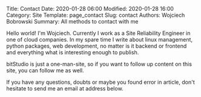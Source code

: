Title: Contact
Date: 2020-01-28 06:00
Modified: 2020-01-28 16:00
Category: Site
Template: page_contact
Slug: contact
Authors: Wojciech Bobrowski
Summary: All methods to contact with me

Hello world! I'm Wojciech. Currently I work as a Site Reliability Engineer in one of cloud companies.
In my spare time I write about linux management, python packages, web development, no matter is it backend or frontend
and everything what is interesting enough to publish.

bitStudio is just a one-man-site, so if you want to follow up content on this site, you can follow me as well.

If you have any questions, doubts or maybe you found error in article, don't hesitate to send me an email at address below.